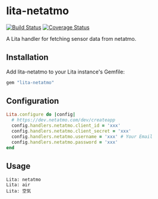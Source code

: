 # lita-netatmo

[![Build Status](https://travis-ci.org/fukayatsu/lita-netatmo.png?branch=master)](https://travis-ci.org/fukayatsu/lita-netatmo)
[![Coverage Status](https://coveralls.io/repos/fukayatsu/lita-netatmo/badge.png)](https://coveralls.io/r/fukayatsu/lita-netatmo)

A Lita handler for fetching sensor data from netatmo.

## Installation

Add lita-netatmo to your Lita instance's Gemfile:

``` ruby
gem "lita-netatmo"
```

## Configuration

```ruby
Lita.configure do |config|
  # https://dev.netatmo.com/dev/createapp
  config.handlers.netatmo.client_id = 'xxx'
  config.handlers.netatmo.client_secret = 'xxx'
  config.handlers.netatmo.username = 'xxx' # Your Email
  config.handlers.netatmo.password = 'xxx'
end
```

## Usage

```text
Lita: netatmo
Lita: air
Lita: 空気
```
